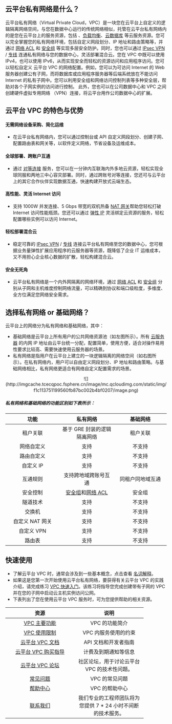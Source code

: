 <style rel="stylesheet">
table th:nth-of-type(1){
width:200px;
}</style>
<style rel="stylesheet">
table th:nth-of-type(2){
width:200px;
}</style>
<style rel="stylesheet">
table th:nth-of-type(3){
width:200px;
}</style>
<style rel="stylesheet">
table th:nth-of-type(4){
width:200px;
}</style>
<style rel="stylesheet">
table tr:hover {
background: #efefef; 
</style>

## 云平台私有网络是什么？
云平台私有网络（Virtual Private Cloud，VPC）是一块您在云平台上自定义的逻辑隔离网络空间，与您在数据中心运行的传统网络相似，托管在云平台私有网络内的是您在云平台上的服务资源，包括 <a href="(/doc/product/213/495" target="_blank"></a>、<a href="/doc/product/214/524" target="_blank">负载均衡</a>、<a href="/doc/product/236" target="_blank">云数据库</a> 等云服务资源。您可以完全掌握您的私有网络环境，包括自定义网段划分、IP 地址和路由策略等，并通过 <a href="/doc/product/215/5132" target="_blank">网络 ACL</a> 和 <a href="/doc/product/213/500" target="_blank">安全组</a> 等实现多层安全防护。同时，您也可以通过 <a href="/doc/product/215/4956" target="_blank">IPsec VPN</a> / <a href="/doc/product/215/4976" target="_blank">专线</a> 连通私有网络与您的数据中心，灵活部署混合云。您在 VPC 中既可以使用  IPv4，也可以使用  IPv6，从而实现安全而轻松的资源访问和应用程序访问。您可以轻松自定义 云平台 VPC 的网络配置。例如，您可以为可访问 Internet 的 Web 服务器创建公有子网，而将数据库或应用程序服务器等后端系统放在不能访问 Internet 的私有子网中。您可以利用安全组和网络访问控制列表等多种安全层，帮助对各个子网实例的访问进行控制。
此外，您也可以在公司数据中心和 VPC 之间创建硬件虚拟专用网络 （VPN）连接，将云平台用作公司数据中心的扩展。

## 云平台 VPC 的特色与优势

#### 无需网络设备采购、简化运维
- 在云平台私有网络内，您可以通过控制台或 API 自定义网段划分、创建子网、配置路由表和网关等，以软件定义网络，节省设备及运维成本。

#### 全球部署、跨账户互通
- 通过 <a href="/doc/product/215/5000" target="_blank">对等连接</a> 服务，您可以在一分钟内互联海内外多地云资源，轻松实现全球同服和两地三中心容灾部署。同时，通过跨账号对等连接，您还可与云平台上的其它合作伙伴实现数据互通，快速构建开放式云端生态。

#### 高性能、灵活 Internet 访问
- 支持 1000W 并发连接、5 Gbps 带宽的双机热备 <a href="/doc/product/215/4975" target="_blank">NAT 网关</a>帮助您轻松打破 Internet 访问性能瓶颈。您还可以通过 <a href="/doc/product/213/1941" target="_blank">弹性 IP</a> 灵活绑定云资源的服务，轻松配置哪些实例可以访问 Internet。

#### 轻松部署混合云
- 稳定可靠的 <a href="/doc/product/215/4956" target="_blank">IPsec VPN</a> / <a href="/doc/product/215/4976" target="_blank">专线</a> 连接云平台私有网络至您的数据中心，您可根据业务量弹性扩展应用程序的云服务器等资源，既降低了企业 IT  运维成本，又不用担心企业核心数据的扩散，轻松构建混合云。

#### 安全无死角
- 云平台私有网络是一个内外网隔离的网络环境，通过 <a href="/doc/product/215/5132" target="_blank">网络 ACL</a>  和 <a href="/doc/product/213/500" target="_blank">安全组</a> 分别从子网和主机维度控制网络流量，可以精确到协议和端口级粒度，多维度、全方位满足您网络安全需求。

## 选择私有网络 or 基础网络？
云平台上的网络分为私有网络和基础网络，其中：
- 基础网络是云平台上所有用户的公共网络资源池（如左图所示）。所有 <a href="/doc/product/213/495" target="_blank">云服务器</a> 的内网 IP 地址由云平台统一分配，配置简单，使用方便，适合对操作易用性要求比较高、需要快速使用云服务器的场景。
- 私有网络是指用户在云平台上建立的一块逻辑隔离的网络空间（如右图所示）。在私有网络内，用户可以自由定义网段划分、IP 地址和路由策略。与基础网络相比，私有网络更适合有网络自定义配置需求的场景。
<div style="text-align:center">
![](http://imgcache.tcecqpoc.fsphere.cn/image/mc.qcloudimg.com/static/img/f1c113751199560fb87bc002b4bf0207/image.png)　　　　　    　　　　　  

</div>
				
##### 私有网络和基础网络的功能区别如下表所示：

| 功能 | 私有网络| 基础网络 |
|:---------:|:---------:|:---------:|
| 租户关联 | 基于 GRE 封装的逻辑隔离网络| 租户关联 |
| 网络自定义 | 支持| 不支持|
| 路由自定义 | 支持| 不支持 |
| 自定义 IP | 支持| 不支持 |
| 互通规则 |支持跨地域跨账号互通| 同租户同地域互通 |
| 安全控制　| <a href="/doc/product/213/500" target="_blank">安全组</a>和<a href="/doc/product/215/5132" target="_blank">网络 ACL</a>| 安全组 |
| 隧道技术 | 支持| 不支持 |
| 交换机 | 支持| 不支持 |
| 自定义 NAT 网关 | 支持 | 不支持 |
| 自定义 VPN | 支持 | 不支持 |
| 路由表 | 支持 | 不支持 |

## 快速使用
- 了解云平台 VPC 时，通常会涉及到一些基本概念，点击查看 <a href="/doc/product/215/4925" target="_blank">名词解释</a>。
- 如果这是您第一次开始使用云平台私有网络，要获得有关云平台 VPC 的实践介绍，请完成练习 <a href="/document/product/215/8119" target="_blank">VPC 快速入门</a>。该练习将指导您完成创建带有子网的 VPC 并在您的子网中启动云主机实例访问公网。
- 下表列出了您在使用云平台 VPC 服务时，可为您提供帮助的相关资源。

| 资源 | 说明 | 
|:---------:|:---------:|
| <a href="/doc/product/215/3075" target="_blank">VPC 主要功能</a>  | VPC 的功能简介| 
| <a href="/doc/product/215/537" target="_blank">VPC 使用限制</a>  | VPC 内服务使用的约束| 
| <a href="/doc/api/245" target="_blank">云平台 VPC 文档</a> | API 文档和开发者指南| 
|  <a href="/doc/product/215/3079" target="_blank">云平台 VPC 购买指导</a>| 计费及到期通知等信息|
|   <a href="http://bbs.qcloud.com/forum-83-1.html" target="_blank">云平台 VPC 论坛</a>| 社区论坛，用于讨论云平台 VPC 的技术性问题。|
|<a href="/doc/product/215/6512" target="_blank">常见问题</a>| VPC 的常见问题| 
| <a href="/help/page/vpc/1" target="_blank">帮助中心</a> | VPC 的帮助中心 |
|<a href="/doc/product/282/1558" target="_blank">联系我们</a> | 我们专业的工程师团队将为您提供 7 * 24 小时不间断的技术服务。|
